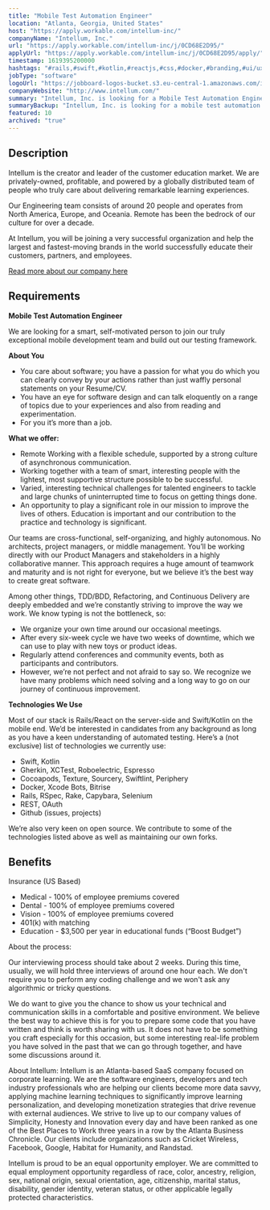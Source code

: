 ```yaml
---
title: "Mobile Test Automation Engineer"
location: "Atlanta, Georgia, United States"
host: "https://apply.workable.com/intellum-inc/"
companyName: "Intellum, Inc."
url: "https://apply.workable.com/intellum-inc/j/0CD68E2D95/"
applyUrl: "https://apply.workable.com/intellum-inc/j/0CD68E2D95/apply/"
timestamp: 1619395200000
hashtags: "#rails,#swift,#kotlin,#reactjs,#css,#docker,#branding,#ui/ux,#git,#management"
jobType: "software"
logoUrl: "https://jobboard-logos-bucket.s3.eu-central-1.amazonaws.com/intellum-inc-"
companyWebsite: "http://www.intellum.com/"
summary: "Intellum, Inc. is looking for a Mobile Test Automation Engineer that has experience in: #rails, #swift, #kotlin."
summaryBackup: "Intellum, Inc. is looking for a mobile test automation engineer that has experience in: #rails, #swift, #kotlin."
featured: 10
archived: "true"
---
```


## Description

Intellum is the creator and leader of the customer education market. We are privately-owned, profitable, and powered by a globally distributed team of people who truly care about delivering remarkable learning experiences.

Our Engineering team consists of around 20 people and operates from North America, Europe, and Oceania. Remote has been the bedrock of our culture for over a decade.

At Intellum, you will be joining a very successful organization and help the largest and fastest-moving brands in the world successfully educate their customers, partners, and employees.

[Read more about our company here](https://www.intellum.com/company/about-us)

## Requirements

**Mobile Test Automation Engineer**

We are looking for a smart, self-motivated person to join our truly exceptional mobile development team and build out our testing framework.

**About You**

*   You care about software; you have a passion for what you do which you can clearly convey by your actions rather than just waffly personal statements on your Resume/CV.
*   You have an eye for software design and can talk eloquently on a range of topics due to your experiences and also from reading and experimentation.
*   For you it’s more than a job.

**What we offer:**

*   Remote Working with a flexible schedule, supported by a strong culture of asynchronous communication.
*   Working together with a team of smart, interesting people with the lightest, most supportive structure possible to be successful.
*   Varied, interesting technical challenges for talented engineers to tackle and large chunks of uninterrupted time to focus on getting things done.
*   An opportunity to play a significant role in our mission to improve the lives of others. Education is important and our contribution to the practice and technology is significant.

Our teams are cross-functional, self-organizing, and highly autonomous. No architects, project managers, or middle management. You’ll be working directly with our Product Managers and stakeholders in a highly collaborative manner. This approach requires a huge amount of teamwork and maturity and is not right for everyone, but we believe it’s the best way to create great software.

Among other things, TDD/BDD, Refactoring, and Continuous Delivery are deeply embedded and we’re constantly striving to improve the way we work. We know typing is not the bottleneck, so:

*   We organize your own time around our occasional meetings.
*   After every six-week cycle we have two weeks of downtime, which we can use to play with new toys or product ideas.
*   Regularly attend conferences and community events, both as participants and contributors.
*   However, we’re not perfect and not afraid to say so. We recognize we have many problems which need solving and a long way to go on our journey of continuous improvement.

**Technologies We Use**

Most of our stack is Rails/React on the server-side and Swift/Kotlin on the mobile end. We’d be interested in candidates from any background as long as you have a keen understanding of automated testing. Here’s a (not exclusive) list of technologies we currently use:

*   Swift, Kotlin
*   Gherkin, XCTest, Roboelectric, Espresso
*   Cocoapods, Texture, Sourcery, Swiftlint, Periphery
*   Docker, Xcode Bots, Bitrise
*   Rails, RSpec, Rake, Capybara, Selenium
*   REST, OAuth
*   Github (issues, projects)

We’re also very keen on open source. We contribute to some of the technologies listed above as well as maintaining our own forks.

## Benefits

Insurance (US Based)

*   Medical - 100% of employee premiums covered
*   Dental - 100% of employee premiums covered
*   Vision - 100% of employee premiums covered
*   401(k) with matching
*   Education - $3,500 per year in educational funds (“Boost Budget”)

About the process:

Our interviewing process should take about 2 weeks. During this time, usually, we will hold three interviews of around one hour each. We don't require you to perform any coding challenge and we won't ask any algorithmic or tricky questions.

We do want to give you the chance to show us your technical and communication skills in a comfortable and positive environment. We believe the best way to achieve this is for you to prepare some code that you have written and think is worth sharing with us. It does not have to be something you craft especially for this occasion, but some interesting real-life problem you have solved in the past that we can go through together, and have some discussions around it.

About Intellum: Intellum is an Atlanta-based SaaS company focused on corporate learning. We are the software engineers, developers and tech industry professionals who are helping our clients become more data savvy, applying machine learning techniques to significantly improve learning personalization, and developing monetization strategies that drive revenue with external audiences. We strive to live up to our company values of Simplicity, Honesty and Innovation every day and have been ranked as one of the Best Places to Work three years in a row by the Atlanta Business Chronicle. Our clients include organizations such as Cricket Wireless, Facebook, Google, Habitat for Humanity, and Randstad.

Intellum is proud to be an equal opportunity employer. We are committed to equal employment opportunity regardless of race, color, ancestry, religion, sex, national origin, sexual orientation, age, citizenship, marital status, disability, gender identity, veteran status, or other applicable legally protected characteristics.
